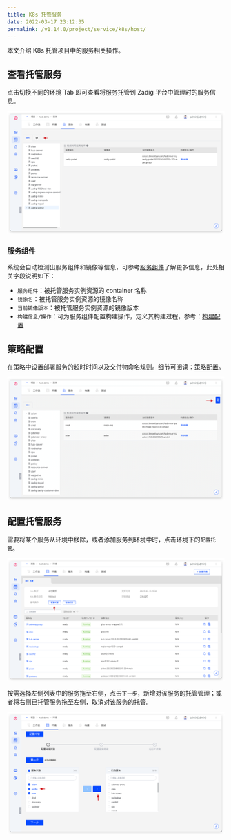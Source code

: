 ```yaml
---
title: K8s 托管服务
date: 2022-03-17 23:12:35
permalink: /v1.14.0/project/service/k8s/host/
---
```


本文介绍 K8s 托管项目中的服务相关操作。

## 查看托管服务

点击切换不同的环境 Tab 即可查看将服务托管到 Zadig 平台中管理时的服务信息。

![托管服务列表](../_images/k8s_host_service_list.png)

### 服务组件

系统会自动检测出服务组件和镜像等信息，可参考[服务组件](/v1.14.0/quick-start/concepts/#服务组件)了解更多信息，此处相关字段说明如下：

- `服务组件`：被托管服务实例资源的 container 名称
- `镜像名`：被托管服务实例资源的镜像名称
- `当前镜像版本`：被托管服务实例资源的镜像版本
- `构建信息/操作`：可为服务组件配置构建操作，定义其构建过程，参考：[构建配置](/v1.14.0/project/build)

## 策略配置

在策略中设置部署服务的超时时间以及交付物命名规则。细节可阅读：[策略配置](/v1.14.0/project/service/k8s/#策略配置)。

![服务策略配置](../_images/host_service_strategy_config.png)

## 配置托管服务
需要将某个服务从环境中移除，或者添加服务到环境中时，点击环境下的`配置托管`。

![托管服务](../_images/env_delegate_project_overview.png)

按需选择左侧列表中的服务拖至右侧，点击`下一步`，新增对该服务的托管管理；或者将右侧已托管服务拖至左侧，取消对该服务的托管。

![配置托管](../_images/config_service_delegation.png)
